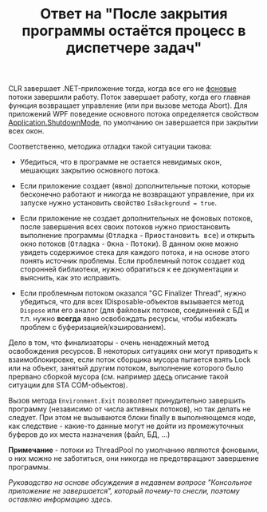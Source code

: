 ﻿---
title: "Ответ на \"После закрытия программы остаётся процесс в диспетчере задач\""
se.owner.user_id: 240512
se.owner.display_name: "MSDN.WhiteKnight"
se.owner.link: "https://ru.stackoverflow.com/users/240512/msdn-whiteknight"
se.answer_id: 770375
se.question_id: 668502
se.post_type: answer
se.is_accepted: False
---
<p>CLR завершает .NET-приложение тогда, когда все его не <a href="https://msdn.microsoft.com/ru-ru/library/system.threading.thread.isbackground(v=vs.110).aspx" rel="nofollow noreferrer">фоновые</a> потоки завершили работу. Поток завершает работу, когда его главная функция возвращает управление (или при вызове метода Abort). Для приложений WPF поведение основного потока определяется свойством <a href="https://msdn.microsoft.com/en-us/library/system.windows.application.shutdownmode.aspx?f=255&amp;MSPPError=-2147217396" rel="nofollow noreferrer">Application.ShutdownMode</a>, по умолчанию он завершается при закрытии всех окон.</p>

<p>Соответственно, методика отладки такой ситуации такова:</p>

<ul>
<li><p>Убедиться, что в программе не остается невидимых окон, мешающих закрытию основного потока.</p></li>
<li><p>Если приложение создает (явно) дополнительные потоки, которые бесконечно работают и никогда не возвращают управление, при их запуске нужно установить свойство <code>IsBackground = true</code>. </p></li>
<li><p>Если приложение не создает дополнительных не фоновых потоков, после завершения всех своих потоков нужно приостановить выполнение программы (<kbd>Отладка</kbd> - <kbd>Приостановить все</kbd>) и открыть окно потоков (<kbd>Отладка</kbd> - <kbd>Окна</kbd> - <kbd>Потоки</kbd>). В данном окне можно увидеть содержимое стека для каждого потока, и на основе этого понять источник проблемы. Если проблемный поток создает код сторонней библиотеки, нужно обратиться к ее документации и выяснить, как это исправить.</p></li>
<li><p>Если проблемным потоком оказался "GC Finalizer Thread", нужно убедиться, что для всех IDisposable-объектов вызывается метод <code>Dispose</code> или его аналог (для файловых потоков, соединений с БД и т.п. нужно <strong>всегда</strong> явно освобождать ресурсы, чтобы избежать проблем с буферизацией/кэшированием). </p></li>
</ul>

<p>Дело в том, что финализаторы - очень ненадежный метод освобождения ресурсов. В некоторых ситуациях они могут приводить к взаимоблокировке, если поток сборщика мусора пытается взять Lock или на объект, занятый другим потоком, выполнение которого было прервано сборкой мусора (см. например <a href="http://blogs.microsoft.co.il/sasha/2010/06/30/sta-objects-and-the-finalizer-thread-tale-of-a-deadlock/" rel="nofollow noreferrer">здесь</a> описание такой ситуации для STA COM-объектов). </p>

<p>Вызов метода <code>Environment.Exit</code> позволяет принудительно завершить программу (независимо от числа активных потоков), но так делать не следует. При этом не вызываются блоки finally в выполняющемся коде, как следствие - какие-то данные могут не дойти из промежуточных буферов до их места назначения (файл, БД, ...)</p>

<p><strong>Примечание</strong> - потоки из ThreadPool по умолчанию являются фоновыми, о них можно не заботиться, они никогда не предотвращают  завершение программы.</p>

<p><em>Руководство на основе обсуждения в недавнем вопросе "Консольное приложение не завершается", который почему-то снесли, поэтому оставляю информацию здесь.</em></p>
